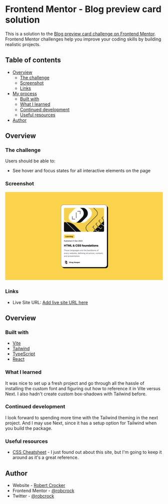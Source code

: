 # Frontend Mentor - Blog preview card solution

This is a solution to the [Blog preview card challenge on Frontend Mentor](https://www.frontendmentor.io/challenges/blog-preview-card-ckPaj01IcS). Frontend Mentor challenges help you improve your coding skills by building realistic projects.

## Table of contents

- [Overview](#overview)
  - [The challenge](#the-challenge)
  - [Screenshot](#screenshot)
  - [Links](#links)
- [My process](#my-process)
  - [Built with](#built-with)
  - [What I learned](#what-i-learned)
  - [Continued development](#continued-development)
  - [Useful resources](#useful-resources)
- [Author](#author)

## Overview

### The challenge

Users should be able to:

- See hover and focus states for all interactive elements on the page

### Screenshot

![](./src/assets/images/Blog-Preview-Card.png)

### Links

- Live Site URL: [Add live site URL here](https://fem-blog-preview-card.vercel.app/)

## Overview

### Built with

- [Vite](https://vitejs.dev/)
- [Tailwind](https://tailwindcss.com/)
- [TypeScript](https://www.typescriptlang.org/)
- [React](https://reactjs.org/)

### What I learned

It was nice to set up a fresh project and go through all the hassle of installing the custom font and figuring out how to reference it in Vite versus Next. I also hadn't create custom box-shadows with Tailwind before.

### Continued development

I look forward to spending more time with the Tailwind theming in the next project. And I may use Next, since it has a setup option for Tailwind when you build the package.

### Useful resources

- [CSS Cheatsheet](https://htmlcheatsheet.com/css/) - I just found out about this site, but I'm going to keep it around as it's a great reference.

## Author

- Website - [Robert Crocker](https://www.robcrock.com)
- Frontend Mentor - [@robcrock](https://www.frontendmentor.io/profile/robcrock)
- Twitter - [@robcrock](https://twitter.com/robcrock)
